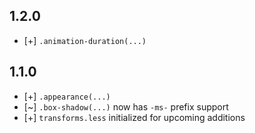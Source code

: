 ## 1.2.0
* [+] `.animation-duration(...)`

## 1.1.0

* [+] `.appearance(...)`
* [~] `.box-shadow(...)` now has `-ms-` prefix support
* [+] `transforms.less` initialized for upcoming additions

